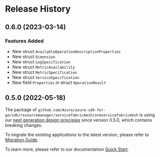 # Release History

## 0.6.0 (2023-03-14)
### Features Added

- New struct `AvailableOperationDescriptionProperties`
- New struct `Dimension`
- New struct `LogSpecification`
- New struct `MetricAvailability`
- New struct `MetricSpecification`
- New struct `ServiceSpecification`
- New field `Properties` in struct `OperationResult`


## 0.5.0 (2022-05-18)

The package of `github.com/Azure/azure-sdk-for-go/sdk/resourcemanager/servicefabricmesh/armservicefabricmesh` is using our [next generation design principles](https://azure.github.io/azure-sdk/general_introduction.html) since version 0.5.0, which contains breaking changes.

To migrate the existing applications to the latest version, please refer to [Migration Guide](https://aka.ms/azsdk/go/mgmt/migration).

To learn more, please refer to our documentation [Quick Start](https://aka.ms/azsdk/go/mgmt).